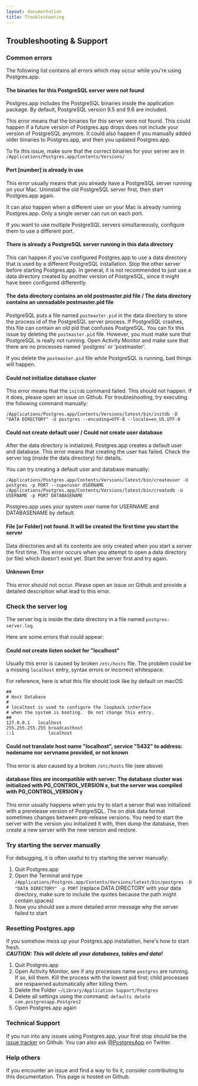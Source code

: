 ```yaml
---
layout: documentation
title: Troubleshooting
---
```


## Troubleshooting & Support

### Common errors

The following list contains all errors which may occur while you're using Postgres.app.  

#### The binaries for this PostgreSQL server were not found

Postgres.app includes the PostgreSQL binaries inside the application package.
By default, PostgreSQL version 9.5 and 9.6 are included.

This error means that the binaries for this server were not found. 
This could happen if a future version of Postgres.app drops does not include your version of PostgreSQL anymore.
It could also happen if you manually added older binaries to Postgres.app, and then you updated Postgres.app.

To fix this issue, make sure that the correct binaries for your server are in `/Applications/Postgres.app/Contents/Versions/`

#### Port [number] is already in use

This error usually means that you already have a PostgreSQL server running on your Mac. 
Uninstall the old PostgreSQL server first, then start Postgres.app again.

It can also happen when a different user on your Mac is already running Postgres.app.
Only a single server can run on each port.

If you want to use multiple PostgreSQL servers simultaneously, configure them to use a different port.

#### There is already a PostgreSQL server running in this data directory
This can happen if you've configured Postgres.app to use a data directory that is used by a different PostgreSQL installation.
Stop the other server before starting Postgres.app.
In general, it is not recommended to just use a data directory created by another version of PostgreSQL, since it might have been configured differently.

#### The data directory contains an old postmaster.pid file / The data directory contains an unreadable postmaster.pid file
PostgreSQL puts a file named `postmaster.pid` in the data directory to store the process id of the PostgreSQL server process.
If PostgreSQL crashes, this file can contain an old pid that confuses PostgreSQL.
You can fix this issue by deleting the `postmaster.pid` file. However, you must make sure that PostgreSQL is really not running.
Open Activity Monitor and make sure that there are no processes named 'postgres' or 'postmaster'.

If you delete the `postmaster.pid` file while PostgreSQL is running, bad things will happen.


#### Could not initialize database cluster
This error means that the `initdb` command failed.
This should not happen. If it does, please open an issue on Github.
For troubleshooting, try executing the following command manually:

    /Applications/Postgres.app/Contents/Versions/latest/bin/initdb -D "DATA DIRECTORY" -U postgres --encoding=UTF-8 --locale=en_US.UTF-8



#### Could not create default user  / Could not create user database
After the data directory is initialized, Postgres.app creates a default user and database.
This error means that creating the user has failed. Check the server log (inside the data directory) for details.

You can try creating a default user and database manually:

    /Applications/Postgres.app/Contents/Versions/latest/bin/createuser -U postgres -p PORT --superuser USERNAME
    /Applications/Postgres.app/Contents/Versions/latest/bin/createdb -U USERNAME -p PORT DATABASENAME

Postgres.app uses your system user name for USERNAME and DATABASENAME by default.


#### File [or Folder] not found. It will be created the first time you start the server
Data directories and all its contents are only created when you start a server the first time.
This error occurs when you attempt to open a data directory (or file) which doesn't exist yet.
Start the server first and try again.

#### Unknown Error
This error should not occur.
Please open an issue on Github and provide a detailed description what lead to this error.



### Check the server log

The server log is inside the data directory in a file named `postgres-server.log`.

Here are some errors that could appear:

#### Could not create listen socket for "localhost"  
Usually this error is caused by broken `/etc/hosts` file.
The problem could be a missing `localhost` entry, syntax errors or incorrect whitespace.

For reference, here is what this file should look like by default on macOS:

	##
	# Host Database
	#
	# localhost is used to configure the loopback interface
	# when the system is booting.  Do not change this entry.
	##
	127.0.0.1	localhost
	255.255.255.255	broadcasthost
	::1             localhost 


#### Could not translate host name "localhost", service "5432" to address: nodename nor servname provided, or not known
This error is also caused by a broken `/etc/hosts` file (see above)

#### database files are incompatible with server: The database cluster was initialized with PG_CONTROL_VERSION x, but the server was compiled with PG_CONTROL_VERSION y
This error usually happens when you try to start a server that was initialized with a prerelease version of PostgreSQL.
The on disk data format sometimes changes between pre-release versions.
You need to start the server with the version you initialized it with, then dump the database, then create a new server with the new version and restore.

### Try starting the server manually

For debugging, it is often useful to try starting the server manually:

1. Quit Postgres.app
2. Open the Terminal and type `/Applications/Postgres.app/Contents/Versions/latest/bin/postgres -D "DATA DIRECTORY" -p PORT` (replace DATA DIRECTORY with your data directory, make sure to include the quotes because the path might contain spaces)
3. Now you should see a more detailed error message why the server failed to start

### Resetting Postgres.app

If you somehow mess up your Postgres.app installation, here's how to start fresh.  
***CAUTION: This will delete all your databases, tables and data!***

1. Quit Postgres.app
2. Open Activity Monitor, see if any processes name `postgres` are running. If so, kill them. Kill the process with the lowest pid first; child processes are respawned automatically after killing them.
3. Delete the Folder `~/Library/Application Support/Postgres`
4. Delete all settings using the command: `defaults delete com.postgresapp.Postgres2`
5. Open Postgres.app again

### Technical Support

If you run into any issues using Postgres.app, your first stop should be the [issue tracker](https://github.com/postgresapp/postgresapp/issues) on Github.
You can also ask [@PostgresApp](https://twitter.com/PostgresApp) on Twitter.

### Help others

If you encounter an issue and find a way to fix it, consider contributing to this documentation. This page is hosted on Github.